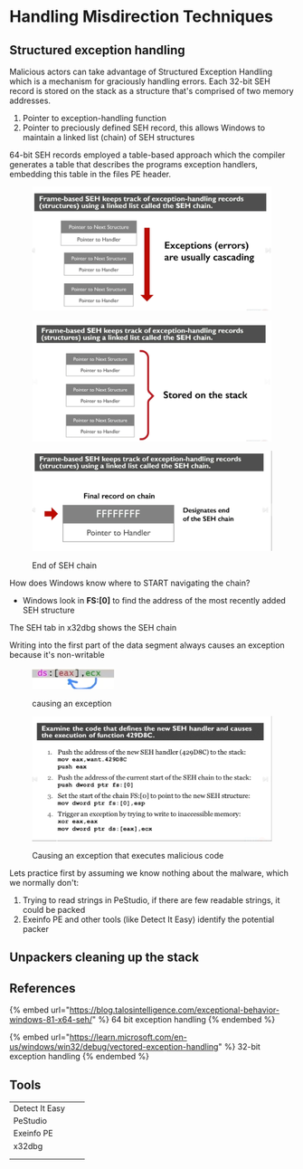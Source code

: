 # Handling Misdirection Techniques

## Structured exception handling

Malicious actors can take advantage of Structured Exception Handling which is a mechanism for  graciously handling errors. Each 32-bit SEH record is stored on the stack as a structure that's comprised of two memory addresses.&#x20;

1. Pointer to exception-handling function
2. Pointer to preciously defined SEH record, this allows Windows to maintain a linked list (chain) of SEH structures

64-bit SEH records employed a table-based approach which the compiler generates a table that describes the programs exception handlers, embedding this table in the files PE header.

<figure><img src="../../.gitbook/assets/image (8).png" alt=""><figcaption></figcaption></figure>

<figure><img src="../../.gitbook/assets/image (1) (1) (1) (1).png" alt=""><figcaption></figcaption></figure>

<figure><img src="../../.gitbook/assets/image (2) (1) (1) (1).png" alt=""><figcaption><p>End of SEH chain</p></figcaption></figure>

How does Windows know where to START navigating the chain?

* Windows look in **FS:\[0]** to find the address of the most recently added SEH structure

The SEH tab in x32dbg shows the SEH chain

Writing into the first part of the data segment always causes an exception because it's non-writable

<figure><img src="../../.gitbook/assets/image (3) (1) (1) (1).png" alt=""><figcaption><p>causing an exception</p></figcaption></figure>

<figure><img src="../../.gitbook/assets/image (5) (1) (1).png" alt=""><figcaption><p>Causing an exception that executes malicious code</p></figcaption></figure>

Lets practice first by assuming we know nothing about the malware, which we normally don't:

1. Trying to read strings in PeStudio, if there are few readable strings, it could be packed
2. Exeinfo PE and other tools (like Detect It Easy) identify the potential packer

## Unpackers cleaning up the stack



## References

{% embed url="https://blog.talosintelligence.com/exceptional-behavior-windows-81-x64-seh/" %}
64 bit exception handling
{% endembed %}

{% embed url="https://learn.microsoft.com/en-us/windows/win32/debug/vectored-exception-handling" %}
32-bit exception handling
{% endembed %}

## Tools

|                |   |   |
| -------------- | - | - |
| Detect It Easy |   |   |
| PeStudio       |   |   |
| Exeinfo PE     |   |   |
| x32dbg         |   |   |
|                |   |   |
|                |   |   |

